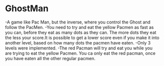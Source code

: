 # GhostMan
-A game like Pac Man, but the inverse, where you control the Ghost and follow the PacMen.
-You need to try and eat the yellow Pacmen as fast as you can, before they eat as many dots as they can. The more dots they eat the less your score.It is possible to get a lower score even if you make it into another level, based on how many dots the pacmen have eaten.
-Only 3 levels were implemented.
-The red Pacman will try and eat you while you are trying to eat the yellow Pacmen. You ca only eat the red pacman, once you have eaten all the other regular pacmen.

